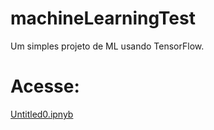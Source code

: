 # machineLearningTest
Um simples projeto de ML usando TensorFlow.

# Acesse: 
[Untitled0.ipnyb](https://colab.research.google.com/github/izaferrari/machineLearningTest/blob/main/Untitled0.ipynb)
